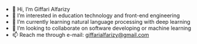 - 👋 Hi, I’m Giffari Alfarizy
- 👀 I’m interested in education technology and front-end engineering
- 🌱 I’m currently learning natural language processing with deep learning
- 💞️ I’m looking to collaborate on software developing or machine learning
- 📫 Reach me through e-mail: giffarialfarizy@gmail.com

<!---
giffarialfarizy/giffarialfarizy is a ✨ special ✨ repository because its `README.md` (this file) appears on your GitHub profile.
You can click the Preview link to take a look at your changes.
--->
